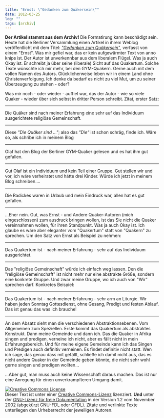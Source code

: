 ```yaml
---
title: "Ernst: \"Gedanken zum Quäkersein\""
date: 2012-03-25
log: ""
tags: [archiv]
---
```

**Der Artikel stammt aus dem Archiv!** Die Formatirung kann beschädigt sein.
Heute hat die Berliner Versammlung einen Artikel in ihrem Weblog veröffentlicht mit dem Titel: <i><a href="http://quaekerberlin.wordpress.com/2012/03/25/gedanken-zum-quakersein/">"Gedanken zum Quäkersein"</a></i>, verfasst von einem "Ernst". Was mir gefiel war, das er kein aufgewärmter Text von anno knips ist. Der Autor ist unverkennbar aus dem liberalem Flügel. Was ja auch Okay ist. Er schreibt ja über seine (liberale) Sicht auf das Quakertum. Solche Texte wünschte ich mir mehr, bei den GYM-Quakern. Gerne auch mit dem vollen Namen des Autors. Glücklicherweise leben wir in einem Land ohne Christenverfolgung.  Ich denke da bedarf es nicht zu viel Mut, um zu seiner Überzeugung zu stehen - oder? 
<!--break-->
Was mir noch - oder wieder - auffiel war, das der Autor - wie so viele Quaker - wieder über sich selbst in dritter Person schreibt. Zitat, erster Satz: 
***
Die Quäker sind nach meiner Erfahrung eine sehr auf das Individuum ausgerichtete religiöse Gemeinschaft. 
***
 Diese <i>"Die Quäker sind ..."</i>; also das <i>"Die"</i> ist schon schräg, finde ich. Wäre so, als schribe ich in meinem Blog
***
Olaf hat den Blog der Berliner GYM-Quaker gelesen und es hat ihm gut gefallen.
***
Gut Olaf ist ein Individuum und kein Teil einer Gruppe. Gut stellen wir und vor, ich wäre verheiratet und hätte drei Kinder. Würde ich jetzt in meinem Blog  schreiben....
***
Die Radickes waren in Urlaub und mein Eindruck war, allen hat es gut gefallen.
***
...Eher nein.  Gut, was Ernst - und Andere Quaker-Autoren (mich eingeschlossen) zum ausdruck bringen wollen, ist das Sie nicht die Quaker vereinnahmen wollen, für ihren Standpunkt. Was ja auch Okay ist. Ich glaube es wäre aber eleganter vom "Quakertum" statt von "Quakern" zu sprechen. Um den Satz von Ernst als Beispiel zu nehmen:
***
Das Quakertum ist - nach meiner Erfahrung - sehr auf das Individuum ausgerichtet. 
***
Das "religiöse Gemeinschaft" würde ich einfach weg lassen. Den die "religiöse Gemeinschaft" ist nicht mehr nur eine abstrakte Größe, sondern eine konkrete Gruppe. Und zwar meine Gruppe, wo ich auch von "Wir" sprechen darf. Konkretes Beispiel:
***
Das Quakertum ist - nach meiner Erfahrung - sehr arm an Liturgie. Wir haben jeden Sonntag Gottesdienst, ohne Gesang, Predigt und festen Ablauf. Das ist genau das was ich brauche!
***
An dem Absatz sieht man die verschiedenen Abstraktionsebenen. Vom Allgemeinen zum Speziellen. Erste kommt das Quakertum als abstraktes Konstrukt. Dann meine Gemeinde und dann ich. Das die Quaker in Afrika singen und predigen, verneine ich nicht, aber es fällt nicht in mein Erfahrungsbereich. Und für meine eigene Gemeinde kann ich das Singen und Predigen auch definitiv verneinen. Es findet definitiv nicht statt. Wen ich sage, das genau dass mit gefällt, schließe ich damit nicht aus, das es nicht andere Quaker in der Gemeinde geben könnte, die nicht sehr wohl gerne singen und predigen wollten...

...Aber gut, man muss auch keine Wissenschaft daraus machen. Das ist nur eine Anregung für einen unverkrampfteren Umgang damit.



<a rel="license" href="http://creativecommons.org/licenses/by-sa/3.0/de/"><img alt="Creative Commons License" style="border-width: 0pt;" src="http://i.creativecommons.org/l/by-sa/3.0/de/88x31.png" /></a><br />
Dieser <span xmlns:dc="http://purl.org/dc/elements/1.1/" href="http://purl.org/dc/dcmitype/Text" rel="dc:type">Text</span> ist unter einer <a rel="license" href="http://creativecommons.org/licenses/by-sa/3.0/de/">Creative Commons-Lizenz</a> lizenziert. **Und** unter der <a href="http://de.wikipedia.org/wiki/GFDL">GNU-Lizenz f&uuml;r freie Dokumentation</a> in der Version 1.2 vom November 2002 (abgek&uuml;rzt GNU-FDL oder GFDL). Zitate und verlinkte Texte unterliegen den Urheberrecht der jeweiligen Autoren.
